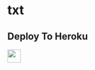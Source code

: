 # txt


## Deploy To Heroku

<a href="https://heroku.com/deploy?template=https://github.com/Kkbrothers8795/myttttriio">
     <img height="30px" src="https://img.shields.io/badge/Deploy%20To%20Heroku-blueviolet?style=for-the-badge&logo=heroku">
  </a>
